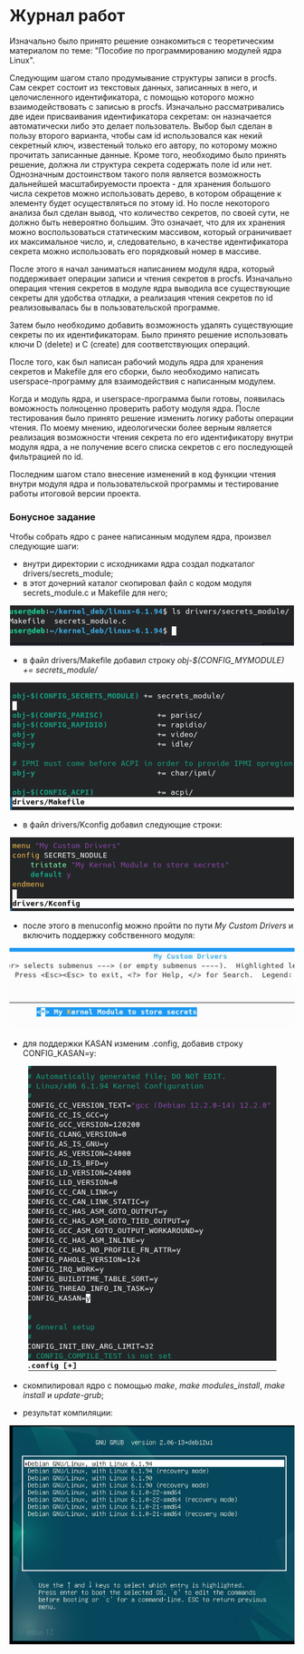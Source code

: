 # Журнал работ 

Изначально было принято решение ознакомиться с теоретическим материалом по теме: "Пособие по программированию модулей ядра Linux".

Следующим шагом стало продумывание структуры записи в procfs. Сам секрет состоит из текстовых данных, записанных в него, и целочисленного идентификатора, с помощью которого можно взаимодействовать с записью в procfs. Изначально рассматривались две идеи присваивания идентификатора секретам: он назначается автоматически либо это делает пользователь. Выбор был сделан в пользу второго варианта, чтобы сам id использовался как некий секретный ключ, известеный только его автору, по которому можно прочитать записанные данные. Кроме того, необходимо было принять решение, должна ли структура секрета содержать поле id или нет. Однозначным достоинством такого поля является возможность дальнейшей масштабируемости проекта - для хранения большого числа секретов можно использовать дерево, в котором обращение к элементу будет осуществляться по этому id. Но после некоторого анализа был сделан вывод, что количество секретов, по своей сути, не должно быть невероятно большим. Это означает, что для их хранения можно воспользоваться статическим массивом, который ограничивает их максимальное число, и, следовательно, в качестве идентификатора секрета можно использовать его порядковый номер в массиве.

После этого я начал заниматься написанием модуля ядра, который поддерживает операции записи и чтения секретов в procfs. Изначально операция чтения секретов в модуле ядра выводила все существующие секреты для удобства отладки, а реализация чтения секретов по id реализовывалась бы в пользовательской программе.

Затем было необходимо добавить возможность удалять существующие секреты по их идентификаторам. Было принято решение использовать ключи D (delete) и C (create) для соответствующих операций.

После того, как был написан рабочий модуль ядра для хранения секретов и Makefile для его сборки, было необходимо написать userspace-программу для взаимодействия с написанным модулем.

Когда и модуль ядра, и userspace-программа были готовы, появилась воможность полноценно проверить работу модуля ядра. После тестирования было принято решение изменить логику работы операции чтения. По моему мнению, идеологически более верным является реализация возможности чтения секрета по его идентификатору внутри модуля ядра, а не получение всего списка секретов с его последующей фильтрацией по id.

Последним шагом стало внесение изменений в код функции чтения внутри модуля ядра и пользовательской программы и тестирование работы итоговой версии проекта.

### Бонусное задание

Чтобы собрать ядро с ранее написанным модулем ядра, произвел следующие шаги:

- внутри директории с исходниками ядра создал подкаталог drivers/secrets_module;
- в этот дочерний каталог скопировал файл с кодом модуля secrets_module.c и Makefile для него;
<p align="center">
  <img src="images/drivers_folder.jpg" alt="KASAN Image">
</p> 

- в файл drivers/Makefile добавил строку *obj-$(CONFIG_MYMODULE) += secrets_module/*
<p align="center">
  <img src="images/module_makefile.jpg" alt="KASAN Image">
</p> 

- в файл drivers/Kconfig добавил следующие строки:
<p align="center">
  <img src="images/drivers_kconfig.jpg" alt="KASAN Image">
</p>  

- после этого в menuconfig можно пройти по пути *My Custom Drivers* и включить поддержку собственного модуля:
<p align="center">
  <img src="images/custom_drivers.jpg" alt="KASAN Image">
</p>

- для поддержки KASAN изменим .config, добавив строку  CONFIG_KASAN=y:
<p align="center">
  <img src="images/kasan.jpg" alt="KASAN Image">
</p>

- скомпилировал ядро с помощью *make*, *make modules_install*, *make install* и *update-grub*;

- результат компиляции:
<p align="center">
  <img src="images/new_kernel.jpg" alt="KASAN Image">
</p>
